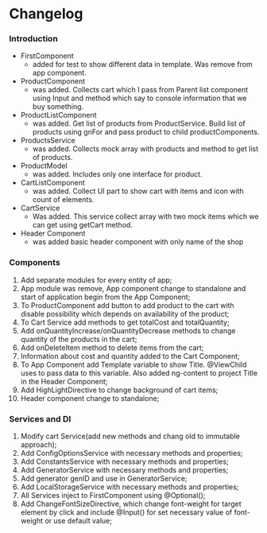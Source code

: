 # Changelog

### Introduction 

- FirstComponent
  - added for test to show different data in template. Was remove from app component.
- ProductComponent
  - was added. Collects cart which I pass from Parent list component using Input and method which say to console information that we buy something.
- ProductListComponent
  - was added. Get list of products from ProductService. Build list of products using gnFor and pass product to child productComponents.
- ProductsService
  - was added. Collects mock array with products and method to get list of products.
- ProductModel
  - was added. Includes only one interface for product.
- CartListComponent
  - was added. Collect UI part to show cart with items and icon with count of elements.
- CartService 
  - Was added. This service collect array with two mock items which we can get using getCart method.
- Header Component
  - was added basic header component with only name of the shop


### Components
  1. Add separate modules for every entity of app;
  2. App module was remove, App component change to standalone and start of application begin from the App Component;
  3. To ProductComponent add button to add product to the cart with disable possibility which depends on availability of the product;
  4. To Cart Service add methods to get totalCost and totalQuantity;
  5. Add onQuantityIncrease/onQuantityDecrease methods to change quantity of the products in the cart;
  6. Add onDeleteItem method to delete items from the cart;
  7. Information about cost and quantity added to the Cart Component;
  8. To App Component add Template variable to show Title. @ViewChild uses to pass data to this variable. Also added ng-content to project Title in the Header Component;
  9. Add HighLightDirective to change background of cart items;
  10. Header component change to standalone;

### Services and DI
  1. Modify cart Service(add new methods and chang old to immutable approach);
  2. Add ConfigOptionsService with necessary methods and properties;
  3. Add ConstantsService with necessary methods and properties;
  4. Add GeneratorService with necessary methods and properties;
  5. Add generator genID and use in GeneratorService;
  6. Add LocalStorageService with necessary methods and properties;
  7. All Services inject to FirstComponent using @Optional();
  8. Add ChangeFontSizeDirective, which change font-weight for target element by click and include @Input() for set necessary value of font-weight or use default value;

